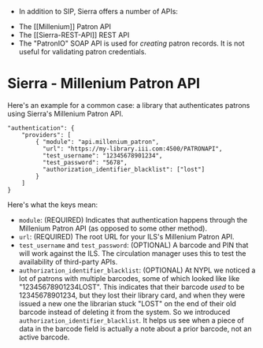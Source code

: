 

* In addition to SIP, Sierra offers a number of APIs:
 - The [[Millenium]] Patron API
 - The [[Sierra-REST-API]] REST API
 - The "PatronIO" SOAP API is used for _creating_ patron records. It is not useful for validating patron credentials.

# Sierra - Millenium Patron API

Here's an example for a common case: a library that authenticates patrons using Sierra's Millenium Patron API.

```
"authentication": {
    "providers": [
        { "module": "api.millenium_patron",
          "url": "https://my-library.iii.com:4500/PATRONAPI",
          "test_username": "12345678901234",
          "test_password": "5678",
          "authorization_identifier_blacklist": ["lost"]
        }
    ]
}
```

Here's what the keys mean:

* `module`: (REQUIRED) Indicates that authentication happens through the Millenium Patron API (as opposed to some other method).
* `url`: (REQUIRED) The root URL for your ILS's Millenium Patron API.
* `test_username` and `test_password`: (OPTIONAL) A barcode and PIN that will work against the ILS. The circulation manager uses this to test the availability of third-party APIs.
* `authorization_identifier_blacklist`: (OPTIONAL) At NYPL we noticed a lot of patrons with multiple barcodes, some of which looked like like "12345678901234LOST". This indicates that their barcode _used_ to be 12345678901234, but they lost their library card, and when they were issued a new one the librarian stuck "LOST" on the end of their old barcode instead of deleting it from the system. So we introduced `authorization_identifier_blacklist`. It helps us see when a piece of data in the barcode field is actually a note about a prior barcode, not an active barcode.